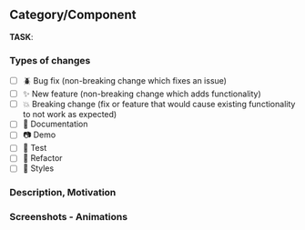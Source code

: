 ## Category/Component
<!-- thank you for a template https://github.com/SUI-Components/sui-components -->
<!-- https://martinfowler.com/articles/ship-show-ask.html -->
<!-- Uncomment what you need -->
<!-- #### `🚢 Ship` <!-- (should never be used for PR) -->
<!-- #### `🔍 Show` -->
<!-- #### `❓ Ask` -->

<!-- https://github.com/Belka-Stelka/space-shit-ui/issues -->
**TASK**: <!--- #issueID -->

### Types of changes
<!--- What types of changes does your code introduce? Put an `x` in all the boxes that apply: -->

- [ ] 🪲 Bug fix (non-breaking change which fixes an issue)
- [ ] ✨ New feature (non-breaking change which adds functionality)
- [ ] 💥 Breaking change (fix or feature that would cause existing functionality to not work as expected)
- [ ] 🧾 Documentation
- [ ] 📷 Demo
- [ ] 🧪 Test
- [ ] 🧠 Refactor
- [ ] 💄 Styles

### Description, Motivation
<!--- Describe your changes in detail -->
<!--- Why is this change required? What problem does it solve? -->
<!--- If it is solving an issue... How can it be reproduced in order to compare between both behaviors? -->

### Screenshots - Animations
<!-- Adding images or gif animations of your changes improves the understanding of your changes -->
